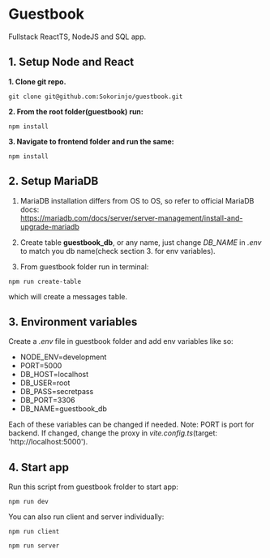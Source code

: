# Guestbook
Fullstack ReactTS, NodeJS and SQL app.

## 1. Setup Node and React
**1. Clone git repo.**
```
git clone git@github.com:Sokorinjo/guestbook.git
```

**2. From the root folder(guestbook) run:**
```
npm install
```

**3. Navigate to frontend folder and run the same:**
```
npm install
```

## 2. Setup MariaDB
1. MariaDB installation differs from OS to OS, so refer to official MariaDB docs: <br> https://mariadb.com/docs/server/server-management/install-and-upgrade-mariadb

2. Create table **guestbook_db**, or any name, just change *DB_NAME* in *.env* to match you db name(check section 3. for env variables).

2. From guestbook folder run in terminal:
```
npm run create-table
```
which will create a messages table.
## 3. Environment variables
Create a *.env* file in guestbook folder and add env variables like so:
* NODE_ENV=development
* PORT=5000
* DB_HOST=localhost
* DB_USER=root
* DB_PASS=secretpass
* DB_PORT=3306
* DB_NAME=guestbook_db

Each of these variables can be changed if needed.
Note: PORT is port for backend. If changed, change the proxy in *vite.config.ts*(target: 'http://localhost:5000').

## 4. Start app
Run this script from guestbook frolder to start app:
```
npm run dev
```
You can also run client and server individually:
```
npm run client

npm run server
```






